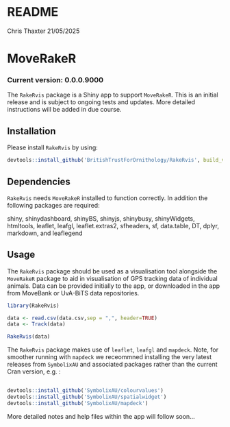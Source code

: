 README
================
Chris Thaxter
21/05/2025

<!-- README.md is generated from README.Rmd. Please edit that file, but only with package maintainer's permission -->

# MoveRakeR

### Current version: 0.0.0.9000

The `RakeRvis` package is a Shiny app to support `MoveRakeR`. This is an
initial release and is subject to ongoing tests and updates. More
detailed instructions will be added in due course.

## Installation

Please install `RakeRvis` by using:

``` r
devtools::install_github('BritishTrustForOrnithology/RakeRvis', build_vignettes = TRUE)
```

## Dependencies

`RakeRvis` needs `MoveRakeR` installed to function correctly. In
addition the following packages are required:

shiny, shinydashboard, shinyBS, shinyjs, shinybusy, shinyWidgets,
htmltools, leaflet, leafgl, leaflet.extras2, sfheaders, sf, data.table,
DT, dplyr, markdown, and leaflegend

## Usage

The `RakeRvis` package should be used as a visualisation tool alongside
the `MoveRakeR` package to aid in visualisation of GPS tracking data of
individual animals. Data can be provided initially to the app, or
downloaded in the app from MoveBank or UvA-BiTS data repositories.

``` r
library(RakeRvis)

data <- read.csv(data.csv,sep = ",", header=TRUE)
data <- Track(data)

RakeRvis(data)
```

The `RakeRvis` package makes use of `leaflet`, `leafgl` and `mapdeck`.
Note, for smoother running with `mapdeck` we receommned installing the
very latest releases from `SymbolixAU` and associated packages rather
than the current Cran version, e.g. :

``` r
 
devtools::install_github('SymbolixAU/colourvalues')
devtools::install_github('SymbolixAU/spatialwidget')
devtools::install_github('SymbolixAU/mapdeck')
```

More detailed notes and help files within the app will follow soon…

